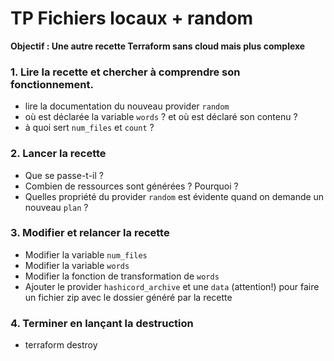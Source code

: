 # TP Fichiers locaux + random 

**Objectif : Une autre recette Terraform sans cloud mais plus complexe**

### 1. Lire la recette et chercher à comprendre son fonctionnement. 

- lire la documentation du nouveau provider `random` 
- où est déclarée la variable `words` ? et où est déclaré son contenu ? 
- à quoi sert `num_files` et `count` ?

### 2. Lancer la recette 

- Que se passe-t-il ? 
- Combien de ressources sont générées ? Pourquoi ?
- Quelles propriété du provider `random` est évidente quand on demande un nouveau `plan` ?

### 3. Modifier et relancer la recette 

- Modifier la variable `num_files`
- Modifier la variable `words` 
- Modifier la fonction de transformation de `words` 
- Ajouter le provider `hashicord_archive` et une `data` (attention!) pour faire un fichier zip avec le dossier généré par la recette

### 4. Terminer en lançant la destruction

- terraform destroy



